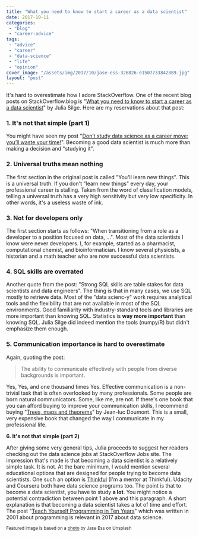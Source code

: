 ```yaml
---
title: "What you need to know to start a career as a data scientist"
date: 2017-10-11
categories: 
 - "blog"
 - "career-advice"
tags: 
 - "advice"
 - "career"
 - "data-science"
 - "life"
 - "opinion"
cover_image: "/assets/img/2017/10/jase-ess-326826-e1507733842889.jpg"
layout: "post"
---
```


It's hard to overestimate how I adore StackOverflow. One of the recent blog posts on StackOverflow.blog is "[What you need to know to start a career as a data scientist](https://stackoverflow.blog/2017/10/05/need-know-start-career-data-scientist/)" by Julia Silge. Here are my reservations about that post:

### 1\. It's not that simple (part 1)

You might have seen my post "[Don’t study data science as a career move; you’ll waste your time!](http://gorelik.net/2017/05/29/dont-study-data-science/)". Becoming a good data scientist is much more than making a decision and "studying it".

### **2\. Universal truths mean nothing**

The first section in the original post is called "You'll learn new things". This is a universal truth. If you don't "learn new things" every day, your professional career is stalling. Taken from the word of classification models, telling a universal truth has a very high sensitivity but very low specificity. In other words, it's a useless waste of ink.

### **3\. Not for developers only**

The first section starts as follows: "When transitioning from a role as a developer to a position focused on data, ...". Most of the data scientists I know were never developers. I, for example, started as a pharmacist, computational chemist, and bioinformatician. I know several physicists, a historian and a math teacher who are now successful data scientists.

### **4\. SQL skills are overrated**

Another quote from the post: "Strong SQL skills are table stakes for data scientists and data engineers". The thing is that in many cases, we use SQL mostly to retrieve data. Most of the "data scienc-y" work requires analytical tools and the flexibility that are not available in most of the SQL environments. Good familiarity with industry-standard tools and libraries are more important than knowing SQL. Statistics is **way more important** than knowing SQL. Julia Silge did indeed mention the tools (numpy/R) but didn't emphasize them enough.

### **5\. Communication importance is hard to overestimate**

Again, quoting the post:

> The ability to communicate effectively with people from diverse backgrounds is important.

Yes, Yes, and one thousand times Yes. Effective communication is a non-trivial task that is often overlooked by many professionals. Some people are born natural communicators. Some, like me, are not. If there's one book that you can afford buying to improve your communication skills, I recommend buying "[Trees, maps and theorems](http://www.treesmapsandtheorems.com/)" by Jean-luc Doumont. This is a small, very expensive book that changed the way I communicate in my professional life.

**6\. It's not that simple (part 2)**

After giving some very general tips, Julia proceeds to suggest her readers checking out the data science jobs at StackOverflow Jobs site. The impression that's made is that becoming a data scientist is a relatively simple task. It is not. At the bare minimum, I would mention several educational options that are designed for people trying to become data scientists. One such an option is [Thinkful](https://www.thinkful.com/) (I'm a mentor at Thinkful). Udacity and Coursera both have data science programs too. The point is that to become a data scientist, you have to study **a lot**. You might notice a potential contradiction between point 1 above and this paragraph. A short explanation is that becoming a data scientist takes a lot of time and effort. The post "[Teach Yourself Programming in Ten Years](http://norvig.com/21-days.html)" which was written in 2001 about programming is relevant in 2017 about data science.

<small>Featured image is based on a <a href="https://unsplash.com/photos/g4aiU4mEsZM" target="_blank" rel="noopener">photo</a> by Jase Ess on Unsplash</small>
